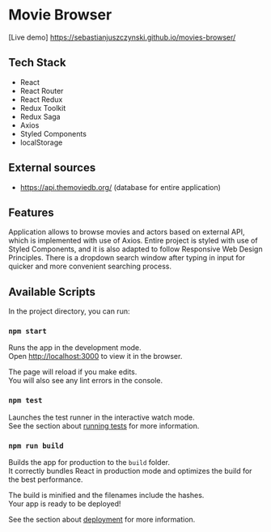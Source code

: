# Movie Browser

[Live demo] https://sebastianjuszczynski.github.io/movies-browser/
## Tech Stack

- React
- React Router
- React Redux
- Redux Toolkit
- Redux Saga
- Axios
- Styled Components
- localStorage

## External sources

 - https://api.themoviedb.org/ (database for entire application)

 ## Features

Application allows to browse movies and actors based on external API, which is implemented with use of Axios.
Entire project is styled with use of Styled Components, and it is also adapted to follow Responsive Web Design Principles.
There is a dropdown search window after typing in input for quicker and more convenient searching process.

## Available Scripts

In the project directory, you can run:

### `npm start`

Runs the app in the development mode.\
Open [http://localhost:3000](http://localhost:3000) to view it in the browser.

The page will reload if you make edits.\
You will also see any lint errors in the console.

### `npm test`

Launches the test runner in the interactive watch mode.\
See the section about [running tests](https://facebook.github.io/create-react-app/docs/running-tests) for more information.

### `npm run build`

Builds the app for production to the `build` folder.\
It correctly bundles React in production mode and optimizes the build for the best performance.

The build is minified and the filenames include the hashes.\
Your app is ready to be deployed!

See the section about [deployment](https://facebook.github.io/create-react-app/docs/deployment) for more information.



